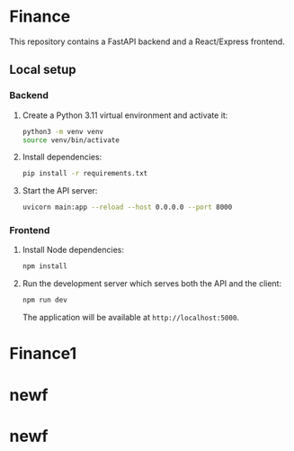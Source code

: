 # Finance

This repository contains a FastAPI backend and a React/Express frontend.

## Local setup

### Backend
1. Create a Python 3.11 virtual environment and activate it:
   ```bash
   python3 -m venv venv
   source venv/bin/activate
   ```
2. Install dependencies:
   ```bash
   pip install -r requirements.txt
   ```
3. Start the API server:
   ```bash
   uvicorn main:app --reload --host 0.0.0.0 --port 8000
   ```

### Frontend
1. Install Node dependencies:
   ```bash
   npm install
   ```
2. Run the development server which serves both the API and the client:
   ```bash
   npm run dev
   ```
   The application will be available at `http://localhost:5000`.

# Finance1
# newf
# newf
